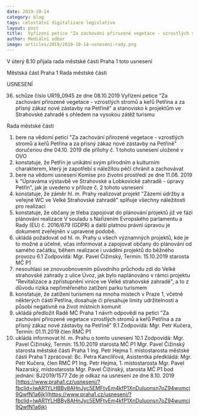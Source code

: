 ```yaml
---
date: 2019-10-14
category: blog
tags: celostátní digitalizace legislativa
layout: post
title:  Vyřízení petice "Za zachování přirozené vegetace - vzrostlých stromů a keřů Petřína
author: Mediální odbor
image: articles/2019/2019-10-14-usneseni-rady.png
---
```


V úterý 8.10 přijala rada městské části Praha 1 toto usnesení 
                                                        
Městská část Praha 1
Rada městské části

USNESENÍ

36. schůze
číslo UR19_0945 ze dne 08.10.2019
Vyřízení petice "Za zachování přirozené vegetace - vzrostlých stromů a keřů Petřína a za přísný zákaz nové zástavby na Petříně" a stanovisko k projektům ve Strahovské zahradě s ohledem na vysokou zátěž turismu

Rada městské části
 
1. bere na vědomí
petici "Za zachování přirozené vegetace - vzrostlých stromů a keřů Petřína a za přísný zákaz nové zástavby na Petříně" doručenou dne 04.10. 2019 dle přílohy č. 1 tohoto usnesení uložené v OVO
2. konstatuje, že
Petřín je unikátní svým přírodním a kulturním charakterem, který je zapotřebí s náležitou péčí chránit a zachovávat
3. bere na vědomí
usnesení Komise pro životní prostředí ze dne 11.06. 2019 k "Úpraváma výstavbě ve Strahovské a Lobkovické zahradě - úpravy Petřín", jak je uvedeno v příloze č. 2 tohoto usnesení
4. konstatuje, že
záměr hl. m. Prahy realizovat projekt "Zázemí údržby a veřejné WC ve Velké Strahovské zahradě" splňuje všechny náležitosti pro realizaci
5. konstatuje, že
občany je třeba zapojovat do plánování projektů již ve fázi plánování realizace
V souladu s Nařízením Evropského parlamentu a Rady (EU) č. 2016/679 (GDPR) a další platnou právní úpravou je dokument zveřejněn v upravené podobě.
6. ukládá
požadovat od hl. m. Prahy u všech významných projektů, kde je to možné a účelné, včas informovat a zapojovat občany do plánování od samého začátku, během realizace i uvádění projektů do běžného provozu
6.1 Zodpovídá: Mgr. Pavel Čižinský, Termín: 15.10.2019 starosta MČ P1
7. nesouhlasí
se znovuobnovením původního průchodu zdí do Velké strahovské zahrady z ulice Úvoz, jak bylo naplánováno v rámci projektu "Revitalizace a zpřístupnění vinice ve Velké strahovské zahradě", a to z důvodu rizika nepřiměřeného zatížení parku turismem
8. konstatuje, že
zatížení turismem na mnoha místech v Praze 1, včetně některých částí Petřína, dosahuje či přesahuje limity udržitelnosti a působí negativně na život místních komunit
9. ukládá
předložit Radě MČ Praha 1 návrh odpovědi na petici "Za zachování přirozené vegetace vzrostlých stromů a keřů Petřína a za přísný zákaz nové zástavby na Petříně"
9.1 Zodpovídá: Mgr. Petr Kučera, Termín: 01.11.2019 člen RMČ P1
10. ukládá
informovat hl. m. Prahu o tomto usnesení
10.1 Zodpovídá: Mgr. Pavel Čižinský, Termín: 15.10.2019 starosta MČ P1
Mgr. Pavel Čižinský starosta městské části Praha 1
Ing. Petr Hejma 1. místostarosta městské části Praha 1
zpracoval: Bc. Petra Kanclířová, Asistentka předkládá: Mgr. Petr Kučera, člen RMČ P1 Ing. Petr Hejma, 1. místostarosta Mgr. Pavel Nazarský, místostarosta Mgr. Pavel Čižinský, starosta MČ P1 bod jednání: BJ2019/1577
Zde je odkaz na usnesení ze dne 8.10. 2019
[https://www.praha1.cz/usneseni/?fbclid=IwAR1YLHBBy8AHnJyc5EMFtyEm4kfP1XnDuluonsn7oZ94wumcj9QwfN1a6jk](https://www.praha1.cz/usneseni/?fbclid=IwAR1YLHBBy8AHnJyc5EMFtyEm4kfP1XnDuluonsn7oZ94wumcj9QwfN1a6jk)

 

